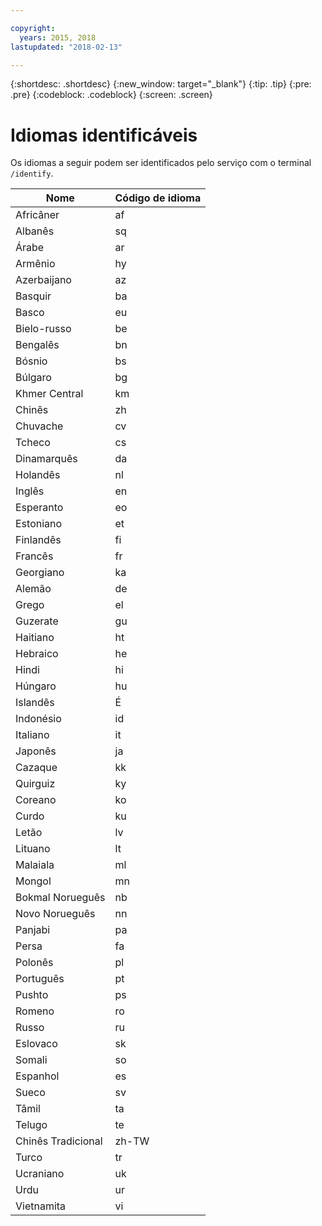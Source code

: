 ```yaml
---

copyright:
  years: 2015, 2018
lastupdated: "2018-02-13"

---
```


{:shortdesc: .shortdesc}
{:new_window: target="_blank"}
{:tip: .tip}
{:pre: .pre}
{:codeblock: .codeblock}
{:screen: .screen}

# Idiomas identificáveis

Os idiomas a seguir podem ser identificados pelo serviço com o terminal `/identify`. 

<table>
 <thead>
  <th>
   Nome
  </th>
  <th>
   Código de idioma
  </th>
  <tbody>
   <tr>
    <td>
     Africâner
    </td>
    <td>
     af
    </td>
   </tr>
   <tr>
    <td>
     Albanês
    </td>
    <td>
     sq
    </td>
   </tr>
   <tr>
    <td>
     Árabe
    </td>
    <td>
     ar
    </td>
   </tr>
   <tr>
    <td>
     Armênio
    </td>
    <td>
     hy
    </td>
   </tr>
   <tr>
    <td>
     Azerbaijano
    </td>
    <td>
     az
    </td>
   </tr>
   <tr>
    <td>
     Basquir
    </td>
    <td>
     ba
    </td>
   </tr>
   <tr>
    <td>
     Basco
    </td>
    <td>
     eu
    </td>
   </tr>
   <tr>
    <td>
     Bielo-russo
    </td>
    <td>
     be
    </td>
   </tr>
   <tr>
    <td>
     Bengalês
    </td>
    <td>
     bn
    </td>
   </tr>
   <tr>
    <td>
     Bósnio
    </td>
    <td>
     bs
    </td>
   </tr>
   <tr>
    <td>
     Búlgaro
    </td>
    <td>
     bg
    </td>
   </tr>
   <tr>
    <td>
     Khmer Central
    </td>
    <td>
     km
    </td>
   </tr>
   <tr>
    <td>
     Chinês
    </td>
    <td>
     zh
    </td>
   </tr>
   <tr>
    <td>
     Chuvache
    </td>
    <td>
     cv
    </td>
   </tr>
   <tr>
    <td>
     Tcheco
    </td>
    <td>
     cs
    </td>
   </tr>
   <tr>
    <td>
     Dinamarquês
    </td>
    <td>
     da
    </td>
   </tr>
   <tr>
    <td>
     Holandês
    </td>
    <td>
     nl
    </td>
   </tr>
   <tr>
    <td>
     Inglês
    </td>
    <td>
     en
    </td>
   </tr>
   <tr>
    <td>
     Esperanto
    </td>
    <td>
     eo
    </td>
   </tr>
   <tr>
    <td>
     Estoniano
    </td>
    <td>
     et
    </td>
   </tr>
   <tr>
    <td>
     Finlandês
    </td>
    <td>
     fi
    </td>
   </tr>
   <tr>
    <td>
     Francês
    </td>
    <td>
     fr
    </td>
   </tr>
   <tr>
    <td>
     Georgiano
    </td>
    <td>
     ka
    </td>
   </tr>
   <tr>
    <td>
     Alemão
    </td>
    <td>
     de
    </td>
   </tr>
   <tr>
    <td>
     Grego
    </td>
    <td>
     el
    </td>
   </tr>
   <tr>
    <td>
     Guzerate
    </td>
    <td>
     gu
    </td>
   </tr>
   <tr>
    <td>
     Haitiano
    </td>
    <td>
     ht
    </td>
   </tr>
   <tr>
    <td>
     Hebraico
    </td>
    <td>
     he
    </td>
   </tr>
   <tr>
    <td>
     Hindi
    </td>
    <td>
     hi
    </td>
   </tr>
   <tr>
    <td>
     Húngaro
    </td>
    <td>
     hu
    </td>
   </tr>
   <tr>
    <td>
     Islandês
    </td>
    <td>
     É
    </td>
   </tr>
   <tr>
    <td>
     Indonésio
    </td>
    <td>
     id
    </td>
   </tr>
   <tr>
    <td>
     Italiano
    </td>
    <td>
     it
    </td>
   </tr>
   <tr>
    <td>
     Japonês
    </td>
    <td>
     ja
    </td>
   </tr>
   <tr>
    <td>
     Cazaque
    </td>
    <td>
     kk
    </td>
   </tr>
   <tr>
    <td>
     Quirguiz
    </td>
    <td>
     ky
    </td>
   </tr>
   <tr>
    <td>
     Coreano
    </td>
    <td>
     ko
    </td>
   </tr>
   <tr>
    <td>
     Curdo
    </td>
    <td>
     ku
    </td>
   </tr>
   <tr>
    <td>
     Letão
    </td>
    <td>
     lv
    </td>
   </tr>
   <tr>
    <td>
     Lituano
    </td>
    <td>
     lt
    </td>
   </tr>
   <tr>
    <td>
     Malaiala
    </td>
    <td>
     ml
    </td>
   </tr>
   <tr>
    <td>
     Mongol
    </td>
    <td>
     mn
    </td>
   </tr>
   <tr>
    <td>
     Bokmal Norueguês
    </td>
    <td>
     nb
    </td>
   </tr>
   <tr>
    <td>
     Novo Norueguês
    </td>
    <td>
     nn
    </td>
   </tr>
   <tr>
    <td>
     Panjabi
    </td>
    <td>
     pa
    </td>
   </tr>
   <tr>
    <td>
     Persa
    </td>
    <td>
     fa
    </td>
   </tr>
   <tr>
    <td>
     Polonês
    </td>
    <td>
     pl
    </td>
   </tr>
   <tr>
    <td>
     Português
    </td>
    <td>
     pt
    </td>
   </tr>
   <tr>
    <td>
     Pushto
    </td>
    <td>
     ps
    </td>
   </tr>
   <tr>
    <td>
     Romeno
    </td>
    <td>
     ro
    </td>
   </tr>
   <tr>
    <td>
     Russo
    </td>
    <td>
     ru
    </td>
   </tr>
   <tr>
    <td>
     Eslovaco
    </td>
    <td>
     sk
    </td>
   </tr>
   <tr>
    <td>
     Somali
    </td>
    <td>
     so
    </td>
   </tr>
   <tr>
    <td>
     Espanhol
    </td>
    <td>
     es
    </td>
   </tr>
   <tr>
    <td>
     Sueco
    </td>
    <td>
     sv
    </td>
   </tr>
   <tr>
    <td>
     Tâmil
    </td>
    <td>
     ta
    </td>
   </tr>
   <tr>
    <td>
     Telugo
    </td>
    <td>
     te
    </td>
   </tr>
   <tr>
    <td>
     Chinês Tradicional
    </td>
    <td>
     zh-TW
    </td>
   </tr>
   <tr>
    <td>
     Turco
    </td>
    <td>
     tr
    </td>
   </tr>
   <tr>
    <td>
     Ucraniano
    </td>
    <td>
     uk
    </td>
   </tr>
   <tr>
    <td>
     Urdu
    </td>
    <td>
     ur
    </td>
   </tr>
   <tr>
    <td>
     Vietnamita
    </td>
    <td>
     vi
    </td>
   </tr>
  </tbody>
 </thead>
</table>
